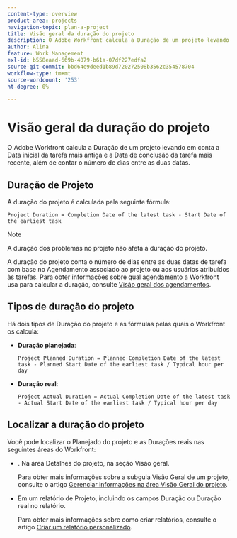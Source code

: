 ```yaml
---
content-type: overview
product-area: projects
navigation-topic: plan-a-project
title: Visão geral da duração do projeto
description: O Adobe Workfront calcula a Duração de um projeto levando em conta a Data inicial da tarefa mais antiga e a Data de conclusão da tarefa mais recente, além de contar o número de dias entre as duas datas.
author: Alina
feature: Work Management
exl-id: b558eaad-669b-4079-b61a-07df227edfa2
source-git-commit: bbd64e9deed1b89d720272508b3562c354578704
workflow-type: tm+mt
source-wordcount: '253'
ht-degree: 0%

---
```


# Visão geral da duração do projeto

O Adobe Workfront calcula a Duração de um projeto levando em conta a Data inicial da tarefa mais antiga e a Data de conclusão da tarefa mais recente, além de contar o número de dias entre as duas datas.

## Duração de Projeto

A duração do projeto é calculada pela seguinte fórmula:

```
Project Duration = Completion Date of the latest task - Start Date of the earliest task
```

>[!NOTE]
>
>A duração dos problemas no projeto não afeta a duração do projeto.

A duração do projeto conta o número de dias entre as duas datas de tarefa com base no Agendamento associado ao projeto ou aos usuários atribuídos às tarefas. Para obter informações sobre qual agendamento a Workfront usa para calcular a duração, consulte [Visão geral dos agendamentos](../../../administration-and-setup/set-up-workfront/configure-timesheets-schedules/schedules-overview.md).

## Tipos de duração do projeto

Há dois tipos de Duração do projeto e as fórmulas pelas quais o Workfront os calcula:

<!--
<p data-mc-conditions="QuicksilverOrClassic.Draft mode">(NOTE: Check these formulas? Should they be divided by the hours per day?!) </p>
-->

* **Duração planejada**: 

  ```
  Project Planned Duration = Planned Completion Date of the latest task - Planned Start Date of the earliest task / Typical hour per day
  ```

* **Duração real**: 

  ```
  Project Actual Duration = Actual Completion Date of the latest task - Actual Start Date of the earliest task / Typical hour per day
  ```

## Localizar a duração do projeto

Você pode localizar o Planejado do projeto e as Durações reais nas seguintes áreas do Workfront:

* . Na área Detalhes do projeto, na seção Visão geral.

  Para obter mais informações sobre a subguia Visão Geral de um projeto, consulte o artigo [Gerenciar informações na área Visão Geral do projeto](../../../manage-work/projects/manage-projects/understand-project-overview-area.md).

* Em um relatório de Projeto, incluindo os campos Duração ou Duração real no relatório.

  Para obter mais informações sobre como criar relatórios, consulte o artigo [Criar um relatório personalizado](../../../reports-and-dashboards/reports/creating-and-managing-reports/create-custom-report.md).
